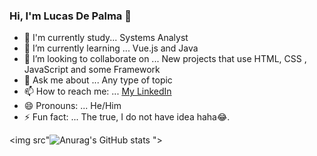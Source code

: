 ### Hi, I'm Lucas De Palma 👋

- 📓 I'm currently study... Systems Analyst
- 🌱 I’m currently learning ... Vue.js and Java
- 👯 I’m looking to collaborate on ... New projects that use HTML, CSS , JavaScript and some Framework
- 💬 Ask me about ... Any type of topic
- 📫 How to reach me: ... [My LinkedIn](https://www.linkedin.com/in/lucasdepalma)
- 😄 Pronouns: ... He/Him
- ⚡ Fun fact: ... The true, I do not have idea haha😂.


<img src"![Anurag's GitHub stats](https://github-readme-stats.vercel.app/api?username=anuraghazra&show_icons=true&theme=radical)
">


